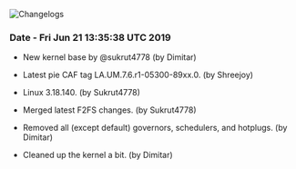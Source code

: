 ![Changelogs](https://i.imgur.com/INYmUKJ.jpg)


### Date - Fri Jun 21 13:35:38 UTC 2019 ###

* New kernel base by @sukrut4778 (by Dimitar)
* Latest pie CAF tag LA.UM.7.6.r1-05300-89xx.0. (by Shreejoy)
* Linux 3.18.140. (by Sukrut4778)
* Merged latest F2FS changes. (by Sukrut4778)

* Removed all (except default) governors, schedulers, and hotplugs. (by Dimitar)
* Cleaned up the kernel a bit. (by Dimitar)
